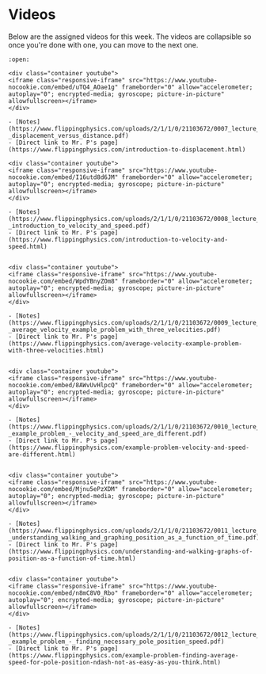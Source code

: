 # Videos

Below are the assigned videos for this week. 
The videos are collapsible so once you're done with one, you can move to the next one.

```{dropdown} <h4 class="dropdown-margin"><label><input type="checkbox" id="week02_reading1" class="box"> **Introduction to Displacement and the Differences Between Displacement and Distance**</input></label></h4> 
:open:

<div class="container youtube">
<iframe class="responsive-iframe" src="https://www.youtube-nocookie.com/embed/uTQ4_AOae1g" frameborder="0" allow="accelerometer; autoplay="0"; encrypted-media; gyroscope; picture-in-picture" allowfullscreen></iframe>
</div>

- [Notes](https://www.flippingphysics.com/uploads/2/1/1/0/21103672/0007_lecture_notes_-_displacement_versus_distance.pdf)
- [Direct link to Mr. P's page](https://www.flippingphysics.com/introduction-to-displacement.html)

```

```{dropdown} <h4 class="dropdown-margin"><label><input type="checkbox" id="week02_reading2" class="box"> **Introduction to Velocity and Speed and the differences between the two** </input></label></h4>
<div class="container youtube">
<iframe class="responsive-iframe" src="https://www.youtube-nocookie.com/embed/I16utd8d6JM" frameborder="0" allow="accelerometer; autoplay="0"; encrypted-media; gyroscope; picture-in-picture" allowfullscreen></iframe>
</div>

- [Notes](https://www.flippingphysics.com/uploads/2/1/1/0/21103672/0008_lecture_notes_-_introduction_to_velocity_and_speed.pdf)
- [Direct link to Mr. P's page](https://www.flippingphysics.com/introduction-to-velocity-and-speed.html)

```

```{dropdown} <h4 class="dropdown-margin"><label><input type="checkbox" id="week02_reading3" class="box"> **Average Velocity Example Problem with Three Velocities** </input></label></h4>

<div class="container youtube">
<iframe class="responsive-iframe" src="https://www.youtube-nocookie.com/embed/WpdYBnyZOm8" frameborder="0" allow="accelerometer; autoplay="0"; encrypted-media; gyroscope; picture-in-picture" allowfullscreen></iframe>
</div>

- [Notes](https://www.flippingphysics.com/uploads/2/1/1/0/21103672/0009_lecture_notes_-_average_velocity_example_problem_with_three_velocities.pdf)
- [Direct link to Mr. P's page](https://www.flippingphysics.com/average-velocity-example-problem-with-three-velocities.html)

```

```{dropdown} <h4 class="dropdown-margin"><label><input type="checkbox" id="week02_reading4" class="box"> **Example Problem: Velocity and Speed are Different** </input></label></h4>

<div class="container youtube">
<iframe class="responsive-iframe" src="https://www.youtube-nocookie.com/embed/8AWvUvHlpcQ" frameborder="0" allow="accelerometer; autoplay="0"; encrypted-media; gyroscope; picture-in-picture" allowfullscreen></iframe>
</div>

- [Notes](https://www.flippingphysics.com/uploads/2/1/1/0/21103672/0010_lecture_notes_-_example_problem_-_velocity_and_speed_are_different.pdf)
- [Direct link to Mr. P's page](https://www.flippingphysics.com/example-problem-velocity-and-speed-are-different.html)

```

```{dropdown} <h4 class="dropdown-margin"><label><input type="checkbox" id="week02_reading5" class="box"> **Understanding and Walking Position as a function of Time Graphs**</input></label></h4>

<div class="container youtube">
<iframe class="responsive-iframe" src="https://www.youtube-nocookie.com/embed/Mjnu5ePzXDM" frameborder="0" allow="accelerometer; autoplay="0"; encrypted-media; gyroscope; picture-in-picture" allowfullscreen></iframe>
</div>

- [Notes](https://www.flippingphysics.com/uploads/2/1/1/0/21103672/0011_lecture_notes_-_understanding_walking_and_graphing_position_as_a_function_of_time.pdf)
- [Direct link to Mr. P's page](https://www.flippingphysics.com/understanding-and-walking-graphs-of-position-as-a-function-of-time.html)

```

```{dropdown} <h4 class="dropdown-margin"><label><input type="checkbox" id="week02_reading6" class="box"> **Example Problem: Finding Average Speed for Pole Position** </input></label></h4>

<div class="container youtube">
<iframe class="responsive-iframe" src="https://www.youtube-nocookie.com/embed/n8mC8V0_Rbo" frameborder="0" allow="accelerometer; autoplay="0"; encrypted-media; gyroscope; picture-in-picture" allowfullscreen></iframe>
</div>

- [Notes](https://www.flippingphysics.com/uploads/2/1/1/0/21103672/0012_lecture_notes_-_example_problem_-_finding_necessary_pole_position_speed.pdf)
- [Direct link to Mr. P's page](https://www.flippingphysics.com/example-problem-finding-average-speed-for-pole-position-ndash-not-as-easy-as-you-think.html)

```